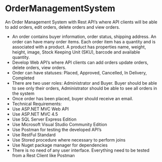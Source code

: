 # OrderManagementSystem
An Order Management System with Rest API’s where API clients will be able
to add orders, edit orders, delete orders and view orders.
- An order contains buyer information, order status, shipping address. An order can have
many order items. Each order item has a quantity and is associated with a product. A
product has properties name, weight, height, image, Stock Keeping Unit (SKU), barcode
and available quantity.
- Develop Web API’s where API clients can add orders update orders, delete orders, view
orders.
- Order can have statuses: Placed, Approved, Cancelled, In Delivery, Completed
- There are two user roles: Administrator and Buyer. Buyer should be able to see only
their orders, Administrator should be able to see all orders in the system
- Once order has been placed, buyer should receive an email.
- Technical Requirements:
- Use ASP.NET MVC Web API
- Use ASP.NET MVC 4.5
- Use SQL Server Express Edition
- Use Microsoft Visual Studio Community Edition
- Use Postman for testing the developed API’s
- Use RestFul Standard
- Use Stored procedure where necessary to perform joins
- Use Nuget package manager for dependencies
- There is no need of any user interface. Everything need to be tested from a Rest
Client like Postman
